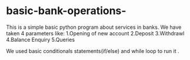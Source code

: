 # basic-bank-operations-
This is a simple basic python program about services in banks.
We have taken 4 parameters like:
  1.Opening of new account
  2.Deposit
  3.Withdrawl
  4.Balance Enquiry
  5.Queries
  
We used basic conditionals statements(if/else) and while loop to run it .
